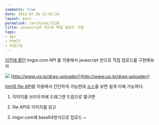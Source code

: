 ```yaml
---
comments: true
date: 2012-07-26 13:01:54
layout: post
permalink: /archives/1126
title: javascript 만으로 파일 업로드 구현
tags:
- api
- html5
- 도움스킬
---
```


[이전에 봤던](http://uix.kr/archives/1076) imgur.com API 를 이용해서 javascript 만으로 직접 업로드를 구현해보자





![](https://img.skitch.com/20120726-mn56y46imerfakgd4xrin2pcsj.jpg)
[http://www.uix.kr/drag-uploader/](http://www.uix.kr/drag-uploader/)





[html5 file API](http://www.html5rocks.com/en/tutorials/dnd/basics/)를 이용해서 간단하게 가능한데 [소스](https://github.com/uixkr/drag-uploader/blob/gh-pages/index.html)를 보면 쉽게 이해 가능하다.







  1. 이미지를 브라우저에 드래그앤 드랍으로 떨구면


  2. file API로 이미지를 읽고 


  3. imgur.com에 base64방식으로 업로드 ~



